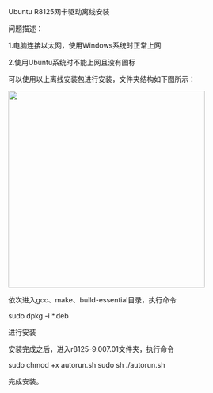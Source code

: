 Ubuntu R8125网卡驱动离线安装

问题描述：

1.电脑连接以太网，使用Windows系统时正常上网

2.使用Ubuntu系统时不能上网且没有图标

可以使用以上离线安装包进行安装，文件夹结构如下图所示：

<img title="" src="file:///C:/Users/ADMIN/AppData/Roaming/marktext/images/2022-10-05-18-58-32-image.png" alt="" width="397">

依次进入gcc、make、build-essential目录，执行命令

sudo dpkg -i *.deb

进行安装

安装完成之后，进入r8125-9.007.01文件夹，执行命令

sudo chmod +x autorun.sh
sudo sh ./autorun.sh

完成安装。
